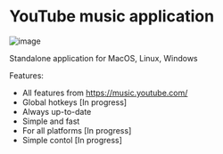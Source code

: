 # YouTube music application

![image](https://user-images.githubusercontent.com/2098777/54933010-eaebfb80-4f2c-11e9-9049-7bf1d40b9d6e.png)

Standalone application for MacOS, Linux, Windows

Features:
* All features from https://music.youtube.com/
* Global hotkeys [In progress]
* Always up-to-date
* Simple and fast
* For all platforms [In progress]
* Simple contol [In progress]
